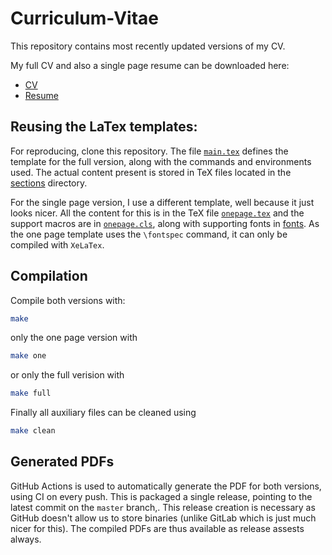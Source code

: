 # Curriculum-Vitae

This repository contains most recently updated versions of my CV.

My full CV and also a single page resume can be downloaded here:
- [CV](https://github.com/Siddhant-Ray/Curriculum-Vitae/releases/latest/download/cv.pdf) 
- [Resume](https://github.com/Siddhant-Ray/Curriculum-Vitae/releases/latest/download/resume.pdf) 

## Reusing the LaTex templates:

For reproducing, clone this repository. The file [`main.tex`](main.tex) defines the template for the full version, along with the commands and environments used. The actual content present is stored in TeX files located in the [sections](sections/) directory.

For the single page version, I use a different template, well because it just looks nicer. All the content for this is in the TeX file [`onepage.tex`](onepage.tex) and the support macros are in [`onepage.cls`](onepage.cls), along with supporting fonts in [fonts](fonts/). As the one page template uses the 
```\fontspec``` command, it can only be compiled with ```XeLaTex```.

## Compilation 
Compile both versions with:
```sh
make
```
only the one page version with 
```sh
make one
```
or only the full verision with 
```sh
make full
```

Finally all auxiliary files can be cleaned using 
```sh
make clean
```

## Generated PDFs
GitHub Actions is used to automatically generate the PDF for both versions, using CI on every push. This is packaged a single release, pointing to the latest commit on the `master` branch,. This release creation is necessary as GitHub doesn't allow us to store binaries (unlike GitLab which is just much nicer for this). The compiled PDFs are thus available as release assests always.

